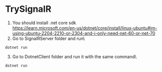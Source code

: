 # TrySignalR

1) You should install .net core sdk\
https://learn.microsoft.com/en-us/dotnet/core/install/linux-ubuntu#im-using-ubuntu-2204-2210-or-2304-and-i-only-need-net-60-or-net-70
2) Go to SignalRServer folder and run\
```
dotnet run
```
3) Go to DotnetClient folder and run it with the same command\
```
dotnet run
```
